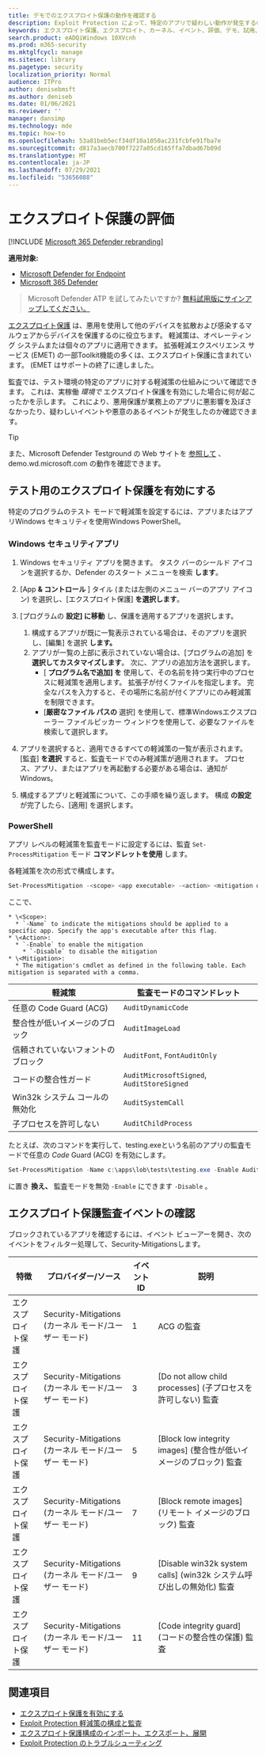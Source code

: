 ```yaml
---
title: デモでのエクスプロイト保護の動作を確認する
description: Exploit Protection によって、特定のアプリで疑わしい動作が発生するのを防ぐ方法について説明します。
keywords: エクスプロイト保護、エクスプロイト、カーネル、イベント、評価、デモ、試用、軽減
search.product: eADQiWindows 10XVcnh
ms.prod: m365-security
ms.mktglfcycl: manage
ms.sitesec: library
ms.pagetype: security
localization_priority: Normal
audience: ITPro
author: denisebmsft
ms.author: deniseb
ms.date: 01/06/2021
ms.reviewer: ''
manager: dansimp
ms.technology: mde
ms.topic: how-to
ms.openlocfilehash: 53a81beb5ecf34df10a1050ac231fcbfe91fba7e
ms.sourcegitcommit: d817a3aecb700f7227a05cd165ffa7dbad67b09d
ms.translationtype: MT
ms.contentlocale: ja-JP
ms.lasthandoff: 07/29/2021
ms.locfileid: "53656088"
---
```

# <a name="evaluate-exploit-protection"></a>エクスプロイト保護の評価

[!INCLUDE [Microsoft 365 Defender rebranding](../../includes/microsoft-defender.md)]

**適用対象:**
- [Microsoft Defender for Endpoint](https://go.microsoft.com/fwlink/?linkid=2154037)
- [Microsoft 365 Defender](https://go.microsoft.com/fwlink/?linkid=2118804)

> Microsoft Defender ATP を試してみたいですか? [無料試用版にサインアップしてください。](https://signup.microsoft.com/create-account/signup?products=7f379fee-c4f9-4278-b0a1-e4c8c2fcdf7e&ru=https://aka.ms/MDEp2OpenTrial?ocid=docs-wdatp-enablesiem-abovefoldlink)


[エクスプロイト保護](exploit-protection.md) は、悪用を使用して他のデバイスを拡散および感染するマルウェアからデバイスを保護するのに役立ちます。 軽減策は、オペレーティング システムまたは個々のアプリに適用できます。 拡張軽減エクスペリエンス サービス (EMET) の一部Toolkit機能の多くは、エクスプロイト保護に含まれています。 (EMET はサポートの終了に達しました。

監査では、テスト環境の特定のアプリに対する軽減策の仕組みについて確認できます。 これは、実稼働 *環境で* エクスプロイト保護を有効にした場合に何が起こったかを示します。 これにより、悪用保護が業務上のアプリに悪影響を及ぼさなかったり、疑わしいイベントや悪意のあるイベントが発生したのか確認できます。

> [!TIP]
> また、Microsoft Defender Testground の Web サイトを [参照して](https://demo.wd.microsoft.com?ocid=cx-wddocs-testground) 、demo.wd.microsoft.com の動作を確認できます。

## <a name="enable-exploit-protection-for-testing"></a>テスト用のエクスプロイト保護を有効にする

特定のプログラムのテスト モードで軽減策を設定するには、アプリまたはアプリWindows セキュリティを使用Windows PowerShell。

### <a name="windows-security-app"></a>Windows セキュリティアプリ

1. Windows セキュリティ アプリを開きます。 タスク バーのシールド アイコンを選択するか、Defender のスタート メニューを検索 **します**。

2. [App **& コントロール** ] タイル (または左側のメニュー バーのアプリ アイコン) を選択し、[エクスプロイト保護] **を選択します**。

3. [プログラムの **設定] に移動** し、保護を適用するアプリを選択します。

    1. 構成するアプリが既に一覧表示されている場合は、そのアプリを選択し、[編集] を選択 **します。**
    2. アプリが一覧の上部に表示されていない場合は、[プログラムの追加] を **選択してカスタマイズします**。 次に、アプリの追加方法を選択します。
        - [ **プログラム名で追加] を** 使用して、その名前を持つ実行中のプロセスに軽減策を適用します。 拡張子が付くファイルを指定します。 完全なパスを入力すると、その場所に名前が付くアプリにのみ軽減策を制限できます。
        - [**厳密なファイル パスの** 選択] を使用して、標準Windowsエクスプローラー ファイルピッカー ウィンドウを使用して、必要なファイルを検索して選択します。

4. アプリを選択すると、適用できるすべての軽減策の一覧が表示されます。 [監査] **を選択** すると、監査モードでのみ軽減策が適用されます。 プロセス、アプリ、またはアプリを再起動する必要がある場合は、通知がWindows。

5. 構成するアプリと軽減策について、この手順を繰り返します。 構成 **の設定** が完了したら、[適用] を選択します。

### <a name="powershell"></a>PowerShell

アプリ レベルの軽減策を監査モードに設定するには、監査 `Set-ProcessMitigation` モード **コマンドレットを使用** します。

各軽減策を次の形式で構成します。

```PowerShell
Set-ProcessMitigation -<scope> <app executable> -<action> <mitigation or options>,<mitigation or options>,<mitigation or options>
```

ここで、
```
* \<Scope>:
  * `-Name` to indicate the mitigations should be applied to a specific app. Specify the app's executable after this flag.
* \<Action>:
  * `-Enable` to enable the mitigation
    * `-Disable` to disable the mitigation
* \<Mitigation>:
  * The mitigation's cmdlet as defined in the following table. Each mitigation is separated with a comma.
```
 |軽減策 | 監査モードのコマンドレット |
|---|---|
 |任意の Code Guard (ACG) | `AuditDynamicCode` |
 |整合性が低いイメージのブロック | `AuditImageLoad`
 |信頼されていないフォントのブロック | `AuditFont`, `FontAuditOnly` |
 |コードの整合性ガード | `AuditMicrosoftSigned`, `AuditStoreSigned` |
 |Win32k システム コールの無効化 | `AuditSystemCall` |
 |子プロセスを許可しない | `AuditChildProcess` |

たとえば、次のコマンドを実行して、testing.exeという名前のアプリの監査モードで任意の *Code* Guard (ACG) を有効にします。

```PowerShell
Set-ProcessMitigation -Name c:\apps\lob\tests\testing.exe -Enable AuditDynamicCode
```

に置き **換え、** 監査モードを無効 `-Enable` にできます `-Disable` 。

## <a name="review-exploit-protection-audit-events"></a>エクスプロイト保護監査イベントの確認

ブロックされているアプリを確認するには、イベント ビューアーを開き、次のイベントをフィルター処理して、Security-Mitigationsします。

| 特徴 | プロバイダー/ソース | イベント ID | 説明 |
|---|---|--|---|
| エクスプロイト保護 | Security-Mitigations (カーネル モード/ユーザー モード) | 1 | ACG の監査 |
| エクスプロイト保護 | Security-Mitigations (カーネル モード/ユーザー モード) | 3 | [Do not allow child processes] (子プロセスを許可しない) 監査 |
| エクスプロイト保護 | Security-Mitigations (カーネル モード/ユーザー モード) | 5  | [Block low integrity images] (整合性が低いイメージのブロック) 監査 |
| エクスプロイト保護 | Security-Mitigations (カーネル モード/ユーザー モード) | 7  | [Block remote images] (リモート イメージのブロック) 監査 |
| エクスプロイト保護 | Security-Mitigations (カーネル モード/ユーザー モード) | 9  | [Disable win32k system calls] (win32k システム呼び出しの無効化) 監査 |
| エクスプロイト保護 | Security-Mitigations (カーネル モード/ユーザー モード) | 11 | [Code integrity guard] (コードの整合性の保護) 監査 |

## <a name="see-also"></a>関連項目

- [エクスプロイト保護を有効にする](enable-exploit-protection.md)
- [Exploit Protection 軽減策の構成と監査](customize-exploit-protection.md)
- [エクスプロイト保護構成のインポート、エクスポート、展開](import-export-exploit-protection-emet-xml.md)
- [Exploit Protection のトラブルシューティング](troubleshoot-exploit-protection-mitigations.md)
